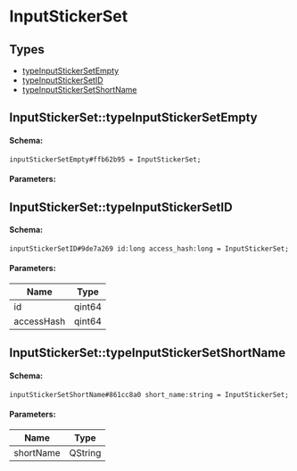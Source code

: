 # InputStickerSet

## Types

* [typeInputStickerSetEmpty](#inputstickersettypeinputstickersetempty)
* [typeInputStickerSetID](#inputstickersettypeinputstickersetid)
* [typeInputStickerSetShortName](#inputstickersettypeinputstickersetshortname)

## InputStickerSet::typeInputStickerSetEmpty

#### Schema:

`inputStickerSetEmpty#ffb62b95 = InputStickerSet;`

#### Parameters:


## InputStickerSet::typeInputStickerSetID

#### Schema:

`inputStickerSetID#9de7a269 id:long access_hash:long = InputStickerSet;`

#### Parameters:

|Name|Type|
|----|----|
|id|qint64|
|accessHash|qint64|

## InputStickerSet::typeInputStickerSetShortName

#### Schema:

`inputStickerSetShortName#861cc8a0 short_name:string = InputStickerSet;`

#### Parameters:

|Name|Type|
|----|----|
|shortName|QString|


